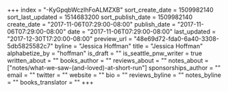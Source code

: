 +++
index = "-KyGpqbWczIhFoALMZXB"
sort_create_date = 1509982140
sort_last_updated = 1514683200
sort_publish_date = 1509982140
create_date = "2017-11-06T07:29:00-08:00"
publish_date = "2017-11-06T07:29:00-08:00"
date = "2017-11-06T07:29:00-08:00"
last_updated = "2017-12-30T17:20:00-08:00"
preview_url = "48e69d72-fda0-6a40-3308-5db5825582c7"
byline = "Jessica Hoffman"
title = "Jessica Hoffman"
alphabetize_by = "hoffman"
is_draft = ""
is_seattle_pnw_writer = true
written_about = ""
books_author = ""
reviews_about = ""
notes_about = ["notes/what-we-saw-(and-loved)-at-short-run"]
sponsorships_author = ""
email = ""
twitter = ""
website = ""
bio = ""
reviews_byline = ""
notes_byline = ""
books_translator = ""
+++
